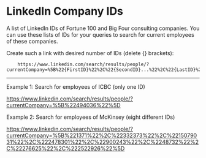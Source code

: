 # LinkedIn Company IDs
A list of LinkedIn IDs of Fortune 100 and Big Four consulting companies. You can use these lists of IDs for your queries to search for current employees of these companies.

Create such a link with desired number of IDs (delete {} brackets):

        https://www.linkedin.com/search/results/people/?currentCompany=%5B%22{FirstID}%22%2C%22{SecondID}...%22%2C%22{LastID}%22%5D

---

Example 1: Search for employees of ICBC (only one ID)

https://www.linkedin.com/search/results/people/?currentCompany=%5B%22494036%22%5D


Example 2: Search for employees of McKinsey (eight different IDs)

https://www.linkedin.com/search/results/people/?currentCompany=%5B%221371%22%2C%22332373%22%2C%2215079031%22%2C%222478301%22%2C%22900243%22%2C%2248732%22%2C%22276625%22%2C%222522926%22%5D
